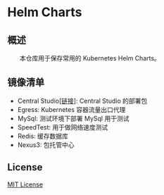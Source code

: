# Helm Charts
## 概述
&emsp;&emsp;本仓库用于保存常用的 Kubernetes Helm Charts。

## 镜像清单

- Central Studio[[链接](https://central-x.com/studio/)]: Central Studio 的部署包
- Egress: Kubernetes 容器流量出口代理
- MySql: 测试环境下部署 MySql 用于测试
- SpeedTest: 用于做网络速度测试
- Redis: 缓存数据库
- Nexus3: 包托管中心

## License
[MIT License](./LICENSE)